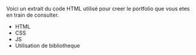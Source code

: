 Voici un extrait du code HTML utilisé pour creer le portfolio que vous etes en train de consulter.
 - HTML
 - CSS
 - JS
 - Utilisation de bibliotheque

